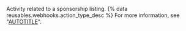 Activity related to a sponsorship listing. {% data reusables.webhooks.action_type_desc %} For more information, see "[AUTOTITLE](/sponsors/getting-started-with-github-sponsors/about-github-sponsors)".
